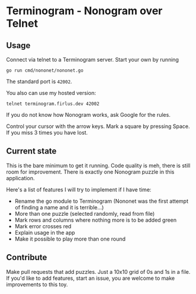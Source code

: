 # Terminogram - Nonogram over Telnet

## Usage
Connect via telnet to a Terminogram server. Start your own by running
```
go run cmd/nononet/nononet.go
```
The standard port is ```42002```.

You also can use my hosted version:
```
telnet terminogram.firlus.dev 42002
```

If you do not know how Nonogram works, ask Google for the rules.

Control your cursor with the arrow keys. Mark a square by pressing Space.
If you miss 3 times you have lost.

## Current state
This is the bare minimum to get it running. Code quality is meh, there is still room for improvement.
There is exactly one Nonogram puzzle in this application.

Here's a list of features I will try to implement if I have time:
* Rename the go module to Terminogram (Nononet was the first attempt of finding a name and it is terrible...)
* More than one puzzle (selected randomly, read from file)
* Mark rows and columns where nothing more is to be added green
* Mark error crosses red
* Explain usage in the app
* Make it possible to play more than one round

## Contribute
Make pull requests that add puzzles. Just a 10x10 grid of 0s and 1s in a file. If you'd like to add features, start an issue, you are welcome to make improvements to this toy. 